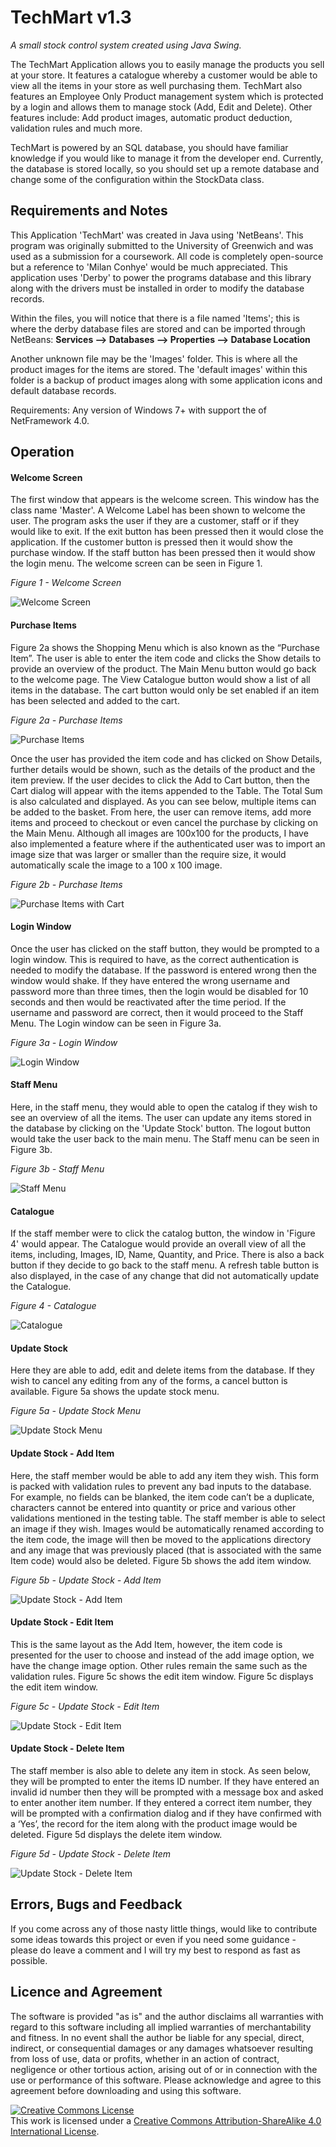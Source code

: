 # TechMart v1.3
<i>A small stock control system created using Java Swing.</i>

The TechMart Application allows you to easily manage the products you sell at your store. It features a catalogue whereby a customer would be able to view all the items in your store as well purchasing them. TechMart also features an Employee Only Product management system which is protected by a login and allows them to manage stock (Add, Edit and Delete). Other features include: Add product images, automatic product deduction, validation rules and much more.

TechMart is powered by an SQL database, you should have familiar knowledge if you would like to manage it from the developer end. Currently, the database is stored locally, so you should set up a remote database and change some of the configuration within the StockData class.  

<h2>Requirements and Notes</h2>

This Application 'TechMart' was created in Java using 'NetBeans'. This program was originally submitted to the University of Greenwich and was used as a submission for a coursework. All code is completely open-source but a reference to 'Milan Conhye' would be much appreciated. This application uses 'Derby' to power the programs database and this library along with the drivers must be installed in order to modify the database records. 

Within the files, you will notice that there is a file named 'Items'; this is where the derby database files are stored and can be imported through NetBeans: <b>Services --> Databases --> Properties --> Database Location</b>

Another unknown file may be the 'Images' folder. This is where all the product images for the items are stored. The 'default images' within this folder is a backup of product images along with some application icons and default database records.

Requirements: Any version of Windows 7+ with support the of NetFramework 4.0.

<h2>Operation</h2>

<h4>Welcome Screen</h4>

The first window that appears is the welcome screen. This window has the class name 'Master'. A Welcome Label has been shown to welcome the user. The program asks the user if they are a customer, staff or if they would like to exit. If the exit button has been pressed then it would close the application. If the customer button is pressed then it would show the purchase window. If the staff button has been pressed then it would show the login menu. The welcome screen can be seen in Figure 1.

<i>Figure 1 - Welcome Screen</i>

![Welcome Screen](/Screenshots/0.png?raw=true "Welcome Screen")

<h4>Purchase Items</h4>

Figure 2a shows the Shopping Menu which is also known as the “Purchase Item”. The user is able to enter the item code and clicks the Show details to provide an overview of the product. The Main Menu button would go back to the welcome page. The View Catalogue button would show a list of all items in the database. The cart button would only be set enabled if an item has been selected and added to the cart.

<i>Figure 2a - Purchase Items</i>

![Purchase Items](/Screenshots/1.png?raw=true "Purchase Items") 

Once the user has provided the item code and has clicked on Show Details, further details would be shown, such as the details of the product and the item preview. If the user decides to click the Add to Cart button, then the Cart dialog will appear with the items appended to the Table. The Total Sum is also calculated and displayed. As you can see below, multiple items can be added to the basket. From here, the user can remove items, add more items and proceed to checkout or even cancel the purchase by clicking on the Main Menu. Although all images are 100x100 for the products, I have also implemented a feature where if the authenticated user was to import an image size that was larger or smaller than the require size, it would automatically scale the image to a 100 x 100 image.

<i>Figure 2b - Purchase Items</i>

![Purchase Items with Cart](/Screenshots/2.png?raw=true "Purchase Items with Cart") 

<h4>Login Window</h4>

Once the user has clicked on the staff button, they would be prompted to a login window. This is required to have, as the correct authentication is needed to modify the database. If the password is entered wrong then the window would shake. If they have entered the wrong username and password more than three times, then the login would be disabled for 10 seconds and then would be reactivated after the time period. If the username and password are correct, then it would proceed to the Staff Menu. The Login window can be seen in Figure 3a.

<i> Figure 3a - Login Window </i>

![Login Window](/Screenshots/3.png?raw=true "Login Window") 

<h4>Staff Menu</h4>

Here, in the staff menu, they would able to open the catalog if they wish to see an overview of all the items. The user can update any items stored in the database by clicking on the 'Update Stock' button. The logout button would take the user back to the main menu. The Staff menu can be seen in Figure 3b.

<i> Figure 3b - Staff Menu </i>

![Staff Menu](/Screenshots/4.png?raw=true "Staff Menu") 

<h4>Catalogue</h4>

If the staff member were to click the catalog button, the window in 'Figure 4' would appear. The Catalogue would provide an overall view of all the items, including, Images, ID, Name, Quantity, and Price. There is also a back button if they decide to go back to the staff menu. A refresh table button is also displayed, in the case of any change that did not automatically update the Catalogue.

<i> Figure 4 - Catalogue </i>

![Catalogue](/Screenshots/5.png?raw=true "Catalogue") 

<h4>Update Stock</h4>

Here they are able to add, edit and delete items from the database. If they wish to cancel any editing from any of the forms, a cancel button is available. Figure 5a shows the update stock menu.

<i>Figure 5a - Update Stock Menu</i>

![Update Stock Menu](/Screenshots/6.png?raw=true "Update Stock Menu") 

<h4>Update Stock - Add Item</h4>

Here, the staff member would be able to add any item they wish. This form is packed with validation rules to prevent any bad inputs to the database. For example, no fields can be blanked, the item code can’t be a duplicate, characters cannot be entered into quantity or price and various other validations mentioned in the testing table. The staff member is able to select an image if they wish. Images would be automatically renamed according to the item code, the image will then be moved to the applications directory and any image that was previously placed (that is associated with the same Item code) would also be deleted. Figure 5b shows the add item window.

<i>Figure 5b - Update Stock - Add Item</i>

![Update Stock - Add Item](/Screenshots/7.png?raw=true "Update Stock - Add Item") 

<h4>Update Stock - Edit Item</h4>

This is the same layout as the Add Item, however, the item code is presented for the user to choose and instead of the add image option, we have the change image option. Other rules remain the same such as the validation rules. Figure 5c shows the edit item window. Figure 5c displays the edit item window.

<i>Figure 5c - Update Stock - Edit Item</i>

![Update Stock - Edit Item](/Screenshots/8.png?raw=true "Update Stock - Edit Item") 

<h4>Update Stock - Delete Item</h4>

The staff member is also able to delete any item in stock. As seen below, they will be prompted to enter the items ID number. If they have entered an invalid id number then they will be prompted with a message box and asked to enter another item number. If they entered a correct item number, they will be prompted with a confirmation dialog and if they have confirmed with a ‘Yes’, the record for the item along with the product image would be deleted. Figure 5d displays the delete item window.

<i>Figure 5d - Update Stock - Delete Item</i>

![Update Stock - Delete Item](/Screenshots/9.png?raw=true "Update Stock - Delete Item") 

<h2>Errors, Bugs and Feedback</h2>

If you come across any of those nasty little things, would like to contribute some ideas towards this project or even if you need some guidance - please do leave a comment and I will try my best to respond as fast as possible. 

<h2>Licence and Agreement</h2>

The software is provided "as is" and the author disclaims all warranties with regard to this software including all implied warranties of merchantability and fitness. In no event shall the author be liable for any special, direct, indirect, or consequential damages or any damages whatsoever resulting from loss of use, data or profits, whether in an action of contract, negligence or other tortious action, arising out of or in connection with the use or performance of this software. Please acknowledge and agree to this agreement before downloading and using this software. 

<a rel="license" href="http://creativecommons.org/licenses/by-sa/4.0/"><img alt="Creative Commons License" style="border-width:0" src="https://i.creativecommons.org/l/by-sa/4.0/88x31.png" /></a><br />This work is licensed under a <a rel="license" href="http://creativecommons.org/licenses/by-sa/4.0/">Creative Commons Attribution-ShareAlike 4.0 International License</a>.

